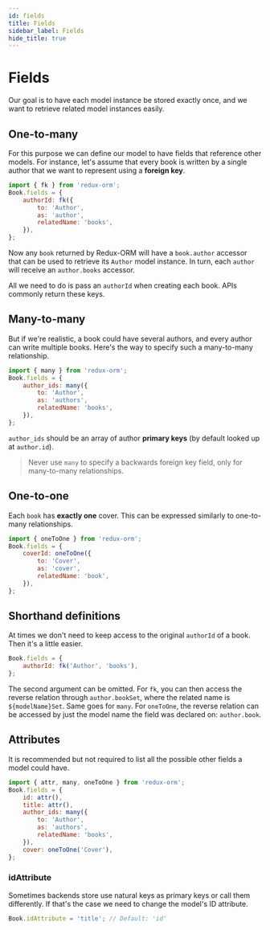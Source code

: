 ```yaml
---
id: fields
title: Fields
sidebar_label: Fields
hide_title: true
---
```


# Fields

Our goal is to have each model instance be stored exactly once, and we want to retrieve related model instances easily.

## One-to-many
For this purpose we can define our model to have fields that reference other models. For instance, let's assume that every book is written by a single author that we want to represent using a **foreign key**.

```js
import { fk } from 'redux-orm';
Book.fields = {
    authorId: fk({
        to: 'Author',
        as: 'author',
        relatedName: 'books',
    }),
};
```
Now any `book` returned by Redux-ORM will have a `book.author` accessor that can be used to retrieve its `Author` model instance. In turn, each `author` will receive an `author.books` accessor.

All we need to do is pass an `authorId` when creating each book. APIs commonly return these keys.

## Many-to-many

But if we're realistic, a book could have several authors, and every author can write multiple books. Here's the way to specify such a many-to-many relationship.

```js
import { many } from 'redux-orm';
Book.fields = {
    author_ids: many({
        to: 'Author',
        as: 'authors',
        relatedName: 'books',
    }),
};
```
`author_ids` should be an array of author **primary keys** (by default looked up at `author.id`).

> Never use `many` to specify a backwards foreign key field, only for many-to-many relationships.

## One-to-one

Each `book` has **exactly one** cover. This can be expressed similarly to one-to-many relationships.

```js
import { oneToOne } from 'redux-orm';
Book.fields = {
    coverId: oneToOne({
        to: 'Cover',
        as: 'cover',
        relatedName: 'book',
    }),
};
```

## Shorthand definitions

At times we don't need to keep access to the original `authorId` of a book. Then it's a little easier.
```js
Book.fields = {
    authorId: fk('Author', 'books'),
};
```
The second argument can be omitted. For `fk`, you can then access the reverse relation through `author.bookSet`, where the related name is `${modelName}Set`. Same goes for `many`. For `oneToOne`, the reverse relation can be accessed by just the model name the field was declared on: `author.book`.

## Attributes

It is recommended but not required to list all the possible other fields a model could have.
```js
import { attr, many, oneToOne } from 'redux-orm';
Book.fields = {
    id: attr(),
    title: attr(),
    author_ids: many({
        to: 'Author',
        as: 'authors',
        relatedName: 'books',
    }),
    cover: oneToOne('Cover'),
};
```
### idAttribute
Sometimes backends store use natural keys as primary keys or call them differently. If that's the case we need to change the model's ID attribute.
```js
Book.idAttribute = 'title'; // Default: 'id'
```
